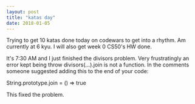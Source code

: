 ```yaml
---
layout: post
title: "katas day"
date: 2018-01-05
---
```


Trying to get 10 katas done today on codewars to get into a rhythm. Am currently at 6 kyu. I will also get week 0 CS50's HW done. 

 It's 7:30 AM and I just finished the divisors problem. Very frustratingly an error kept being throw divisors(...).join is not a function. In the comments someone suggested adding this to the end of your code:

 String.prototype.join = () => true

 This fixed the problem. 
